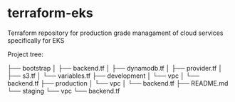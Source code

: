 # terraform-eks
Terraform repository for production grade managament of cloud services specifically for EKS

Project tree:

├── bootstrap
│   ├── backend.tf
│   ├── dynamodb.tf
│   ├── provider.tf
│   ├── s3.tf
│   └── variables.tf
├── development
│   └── vpc
│       └── backend.tf
├── production
│   └── vpc
│       └── backend.tf
├── README.md
└── staging
    └── vpc
        └── backend.tf